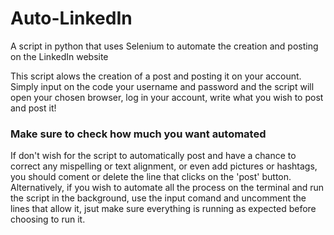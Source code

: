 # Auto-LinkedIn
A script in python that uses Selenium to automate the creation and posting on the LinkedIn website 

This script alows the creation of a post and posting it on your account. Simply input on the code your username and password and the script will open your chosen browser, log in your account, write what you wish to post and post it!

### Make sure to check how much you want automated

If don't wish for the script to automatically post and have a chance to correct any mispelling or text alignment, or even add pictures or hashtags, you should coment or delete the line that clicks on the 'post' button. Alternatively, if you wish to automate all the process on the terminal and run the script in the background, use the input comand and uncomment the lines that allow it, jsut make sure everything is running as expected before choosing to run it. 

